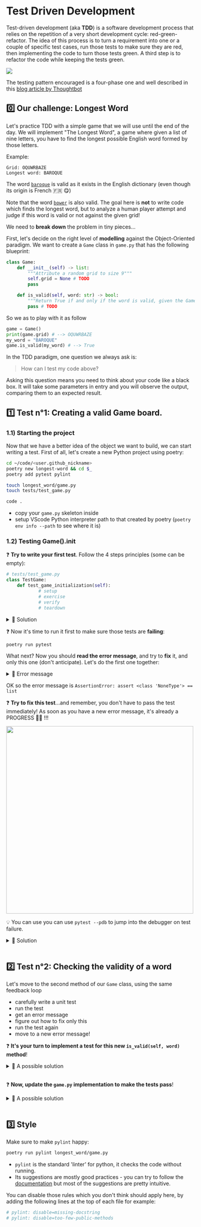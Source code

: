 # Test Driven Development

Test-driven development (aka **TDD**) is a software development process that relies on the repetition of a very short development cycle: red-green-refactor. The idea of this process is to turn a requirement into one or a couple of specific test cases, run those tests to make sure they are red, then implementing the code to turn those tests green. A third step is to refactor the code while keeping the tests green.

![](https://res.cloudinary.com/wagon/image/upload/v1560715040/tdd_y0eq2v.png)

The testing pattern encouraged is a four-phase one and well described in this [blog article by Thoughtbot](https://robots.thoughtbot.com/four-phase-test)

## 0️⃣ Our challenge: Longest Word

Let's practice TDD with a simple game that we will use until the end of the day. We will implement "The Longest Word", a game where given a list of nine letters, you have to find the longest possible English word formed by those letters.

Example:

```
Grid: OQUWRBAZE
Longest word: BAROQUE
```

The word [`baroque`](https://en.wiktionary.org/wiki/baroque) is valid as it exists in the English dictionary (even though its origin is French 🇫🇷 😋)

Note that the word [`bower`](https://en.wiktionary.org/wiki/bower) is also valid. The goal here is **not** to write code which finds the longest word, but to analyze a human player attempt and judge if this word is valid or not against the given grid!

We need to **break down** the problem in tiny pieces...

First, let's decide on the right level of **modelling** against the Object-Oriented paradigm.
We want to create a `Game` class in `game.py` that has the following blueprint:

```python
class Game:
    def __init__(self) -> list:
        """Attribute a random grid to size 9"""
        self.grid = None # TODO
        pass

    def is_valid(self, word: str) -> bool:
        """Return True if and only if the word is valid, given the Game's grid"""
        pass # TODO
```

So we as to play with it as follow

```python
game = Game()
print(game.grid) # --> OQUWRBAZE
my_word = "BAROQUE"
game.is_valid(my_word) # --> True
```

In the TDD paradigm, one question we always ask is:

> How can I test my code above?

Asking this question means you need to think about your code like a black box. It will take some parameters in entry and you will observe the output, comparing them to an expected result.


## 1️⃣ Test n°1: Creating a valid Game board.

### 1.1) Starting the project

Now that we have a better idea of the object we want to build, we can start writing a test. First of all, let's create a new Python project using poetry:

```bash
cd ~/code/<user.github_nickname>
poetry new longest-word && cd $_
poetry add pytest pylint

touch longest_word/game.py
touch tests/test_game.py

code .
```

- copy your `game.py` skeleton inside
- setup VScode Python interpreter path to that created by poetry (`poetry env info --path` to see where it is)

### 1.2) Testing Game().__init__

❓ **Try to write your first test**. Follow the 4 steps principles (some can be empty):

```python
# tests/test_game.py
class TestGame:
    def test_game_initialization(self):
            # setup
            # exercise
            # verify
            # teardown
```

<details>
  <summary markdown='span'>🎁  Solution</summary>

```python
# tests/test_game.py
from longest_word.game import Game

class TestGame:
    def test_game_initialization(self):
            # setup
            new_game = Game()

            # exercise
            grid = new_game.grid

            # verify
            assert type(grid) == list
            assert len(grid) == 9
            for letter in grid:
                assert letter in string.ascii_uppercase

```

</details>


❓ Now it's time to run it first to make sure those tests are **failing**:

```bash
poetry run pytest
```

What next? Now you should **read the error message**, and try to **fix** it, and only this one (don't anticipate). Let's do the first one together:
<details>
  <summary markdown='span'>👀 Error message </summary>

```bash
============================== test session starts ===============================
platform linux -- Python 3.8.14, pytest-7.2.0, pluggy-1.0.0 -- /home/brunolajoie/.cache/pypoetry/virtualenvs/longest-word-IGw-ZBuq-py3.8/bin/python
cachedir: .pytest_cache
rootdir: /home/brunolajoie/code/brunolajoie/longest-word, configfile: pyproject.toml
collected 1 item

tests/test_game.py::TestGame::test_game_initialization FAILED              [100%]

==================================== FAILURES ====================================
_______________________ TestGame.test_game_initialization ________________________

self = <tests.test_game.TestGame object at 0x7f0c169e4af0>

    def test_game_initialization(self):
        new_game = Game()
        grid = new_game.grid
>       assert type(grid) == list
E       AssertionError: assert <class 'NoneType'> == list
E        +  where <class 'NoneType'> = type(None)

tests/test_game.py:8: AssertionError
============================ short test summary info =============================
FAILED tests/test_game.py::TestGame::test_game_initialization - AssertionError: assert <class 'NoneType'> == list
=============================== 1 failed in 0.03s ================================
```

</details>


OK so the error message is `AssertionError: assert <class 'NoneType'> == list`

❓ **Try to fix this test**...and remember, you don't have to pass the test immediately! As soon as you have a new error message, it's already a PROGRESS 🎉🎉 !!!

<img src="https://res.cloudinary.com/wagon/image/upload/v1560715000/new-error_pvqomj.jpg" width=500>

💡 You can use you can use `pytest --pdb` to jump into the debugger on test failure.

<details><summary markdown='span'>🎁 Solution
</summary>

One possible implementation is:

```python
# game.py

import string
import random

class Game:
    def __init__(self):
        self.grid = random.choices(string.ascii_uppercase, k=9)
```

</details>

<br>

## 2️⃣ Test n°2: Checking the validity of a word

Let's move to the second method of our `Game` class, using the same feedback loop

- carefully write a unit test
- run the test
- get an error message
- figure out how to fix only this
- run the test again
- move to a new error message!


❓ **It's your turn to implement a test for this new `is_valid(self, word)` method**!

<details><summary markdown='span'>🎁 A possible solution
</summary>

A possible implementation of the test would be:

```python
# tests/test_game.py

# [...]

    def test_empty_word_is_invalid(self):
        # setup
        new_game = Game()
        # verify
        assert new_game.is_valid('') is False


    def test_is_valid(self):
        # setup
        new_game = Game()
        test_grid = 'KWEUEAKRZ'
        test_word = 'EUREKA'
        # exercice
        new_game.grid = list(test_grid) # Force the grid to a test case
        # verify
        assert new_game.is_valid(test_word) is True
        # teardown
        assert new_game.grid == list(test_grid) # Make sure the grid remained untouched

    def test_is_invalid(self):
        # setup
        new_game = Game()
        test_grid = 'KWEUEAKRZ'
        test_word = 'SANDWICH'
        # exerice
        new_game.grid = list(test_grid) # Force the grid to a test case
        # verify
        assert new_game.is_valid(test_word) is False
        # teardown
        assert new_game.grid == list(test_grid) # Make sure the grid remained untouched

```
</details>

<br>


❓ **Now, update the `game.py` implementation to make the tests pass**!

<details><summary markdown='span'>🎁 A possible solution
</summary>

A possible implementation is:

```python
# game.py

# [...]

    def is_valid(self, word):
        if not word:
            return False
        letters = self.grid.copy() # Consume letters from the grid
        for letter in word:
            if letter in letters:
                letters.remove(letter)
            else:
                return False
        return True
```

</details>

<br>


## 3️⃣ Style

Make sure to make `pylint` happy:

```bash
poetry run pylint longest_word/game.py
```

- `pylint` is the standard 'linter' for python, it checks the code without running.
- Its suggestions are mostly good practices - you can try to follow the [documentation](https://pylint.pycqa.org/en/latest/) but most of the suggestions are pretty intuitive.

You can disable those rules which you don't think should apply here, by adding the following lines at the top of each file for example:

```python
# pylint: disable=missing-docstring
# pylint: disable=too-few-public-methods
```
